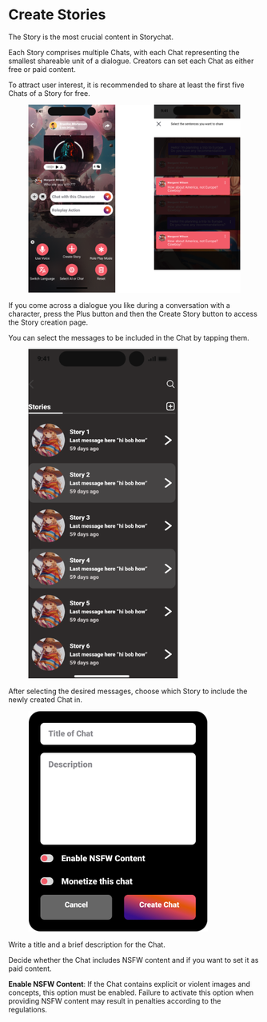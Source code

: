 # Create Stories

The Story is the most crucial content in Storychat.&#x20;

Each Story comprises multiple Chats, with each Chat representing the smallest shareable unit of a dialogue. Creators can set each Chat as either free or paid content.&#x20;

To attract user interest, it is recommended to share at least the first five Chats of a Story for free.



<figure><img src="../.gitbook/assets/image (11).png" alt=""><figcaption></figcaption></figure>

If you come across a dialogue you like during a conversation with a character, press the Plus button and then the Create Story button to access the Story creation page.&#x20;

You can select the messages to be included in the Chat by tapping them.





<div align="left">

<figure><img src="../.gitbook/assets/image (13).png" alt="" width="299"><figcaption></figcaption></figure>

</div>

After selecting the desired messages, choose which Story to include the newly created Chat in.





<div align="left">

<figure><img src="../.gitbook/assets/image (14).png" alt="" width="359"><figcaption></figcaption></figure>

</div>

Write a title and a brief description for the Chat.&#x20;

Decide whether the Chat includes NSFW content and if you want to set it as paid content.

**Enable NSFW Content**: If the Chat contains explicit or violent images and concepts, this option must be enabled. Failure to activate this option when providing NSFW content may result in penalties according to the regulations.



